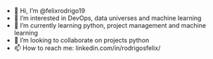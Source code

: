 - 👋 Hi, I’m @felixrodrigo19
- 👀 I’m interested in DevOps, data universes and machine learning
- 🌱 I’m currently learning python, project management and machine learning
- 💞️ I’m looking to collaborate on projects python
- 📫 How to reach me: linkedin.com/in/rodrigosfelix/

<!---
felixrodrigo19/felixrodrigo19 is a ✨ special ✨ repository because its `README.md` (this file) appears on your GitHub profile.
You can click the Preview link to take a look at your changes.
--->
